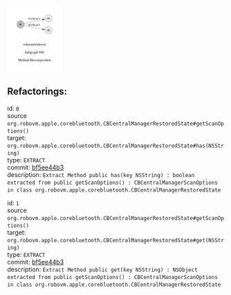 <img src=subgraph_atomic_40.svg width=25%>

## Refactorings:

id: `0`\
source `org.robovm.apple.corebluetooth.CBCentralManagerRestoredState#getScanOptions()`\
target: `org.robovm.apple.corebluetooth.CBCentralManagerRestoredState#has(NSString)`\
type: `EXTRACT`\
commit: [bf5ee44b3](https://github.com/robovm/robovm/commit/bf5ee44b3b576e01ab09cae9f50300417b01dc07)\
description: `Extract Method public has(key NSString) : boolean extracted from public getScanOptions() : CBCentralManagerScanOptions in class org.robovm.apple.corebluetooth.CBCentralManagerRestoredState`

id: `1`\
source `org.robovm.apple.corebluetooth.CBCentralManagerRestoredState#getScanOptions()`\
target: `org.robovm.apple.corebluetooth.CBCentralManagerRestoredState#get(NSString)`\
type: `EXTRACT`\
commit: [bf5ee44b3](https://github.com/robovm/robovm/commit/bf5ee44b3b576e01ab09cae9f50300417b01dc07)\
description: `Extract Method public get(key NSString) : NSObject extracted from public getScanOptions() : CBCentralManagerScanOptions in class org.robovm.apple.corebluetooth.CBCentralManagerRestoredState`

